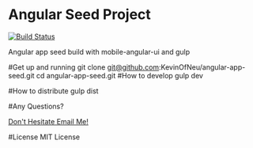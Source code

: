 Angular Seed Project
================
[![Build Status](https://travis-ci.org/KevinOfNeu/angular-app-seed.svg)](https://travis-ci.org/KevinOfNeu/angular-app-seed)    

Angular app seed build with mobile-angular-ui and gulp

#Get up and running
    git clone git@github.com:KevinOfNeu/angular-app-seed.git
    cd  angular-app-seed.git
#How to develop
    gulp dev

#How to distribute
    gulp dist
    
#Any Questions?    

<a href="email:kevin@bless4.me" title="email"> Don't Hesitate Email Me!</a>

#License
   MIT License